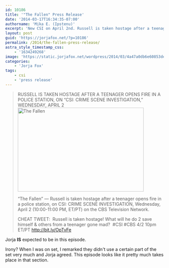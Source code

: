 ```yaml
---
id: 10186
title: '"The Fallen" Press Release'
date: '2014-03-17T16:34:35-07:00'
authorname: 'Mika E. (Ipstenu)'
excerpt: 'New CSI on April 2nd. Russell is taken hostage after a teenager opens fire in a police station.'
layout: post
guid: 'https://jorjafox.net/?p=10186'
permalink: /2014/the-fallen-press-release/
astra_style_timestamp_css:
    - '1634249268'
image: 'https://static.jorjafox.net/wordpress/2014/03/4a47a0db6e60853dedfcfdf08a5ca2491.png'
categories:
    - 'Jorja Fox'
tags:
    - csi
    - 'press release'
---
```


<blockquote>RUSSELL IS TAKEN HOSTAGE AFTER A TEENAGER OPENS FIRE IN A POLICE STATION, ON “CSI: CRIME SCENE INVESTIGATION,” WEDNESDAY, APRIL 2

<img class="aligncenter size-full wp-image-10187" alt="The Fallen" src="//static.jorjafox.net/wordpress/2014/03/4a47a0db6e60853dedfcfdf08a5ca2491.png" width="400" height="267" />

“The Fallen” — Russell is taken hostage after a teenager opens fire in a police station, on CSI: CRIME SCENE INVESTIGATION, Wednesday, April 2 (10:00-11:00 PM, ET/PT) on the CBS Television Network.

CHEAT TWEET:  Russell is taken hostage! What will he do 2 save himself &amp; others from a teenager gone mad?  #CSI #CBS 4/2 10pm ET/PT http://bit.ly/OpTvFe</blockquote>
Jorja **IS** expected to be in this episode.

Irony? When I was on set, I remarked they didn't use a certain part of the set very much and Jorja agreed. This episode looks like it pretty much takes place in that section.
